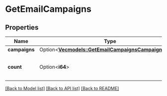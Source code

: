 # GetEmailCampaigns

## Properties

Name | Type | Description | Notes
------------ | ------------- | ------------- | -------------
**campaigns** | Option<[**Vec<models::GetEmailCampaignsCampaignsInner>**](getEmailCampaigns_campaigns_inner.md)> |  | [optional]
**count** | Option<**i64**> | Number of Email campaigns retrieved | [optional]

[[Back to Model list]](../README.md#documentation-for-models) [[Back to API list]](../README.md#documentation-for-api-endpoints) [[Back to README]](../README.md)


